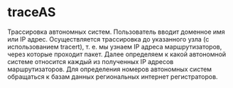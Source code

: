 # traceAS
Трассировка автономных систем. Пользователь вводит доменное имя
или IP адрес. Осуществляется трассировка до указанного узла (с использованием
tracert), т. е. мы узнаем IP адреса маршрутизаторов, через которые проходит пакет. Далее
определяем к какой автономной системе относится каждый из полученных IP адресов
маршрутизаторов. Для определения номеров автономных систем обращаться к базам данных
региональных интернет регистраторов.

